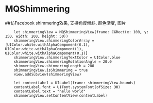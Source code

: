# MQShimmering

##仿Facebook shimmering效果, 支持角度倾斜, 颜色渐变, 图片


		let shimmeringView = MQShimmeringView(frame: CGRect(x: 100, y: 150, width: 200, height: 50))
		shimmeringView.shimmeringColorArray = [UIColor.white.withAlphaComponent(0.1), UIColor.white.withAlphaComponent(1), UIColor.white.withAlphaComponent(0.1)]
		shimmeringView.shimmeringTextColor = UIColor.blue
		shimmeringView.shimmeringRotationAngle = 20.0
		shimmeringView.shimmeringLength = 200
		shimmeringView.isShimmering = true
		view.addSubview(shimmeringView)

		let contentLabel = UILabel(frame: shimmeringView.bounds)
		contentLabel.font = UIFont.systemFont(ofSize: 30)
		contentLabel.text = "hello world"
		shimmeringView.setContentView(contentLabel)
